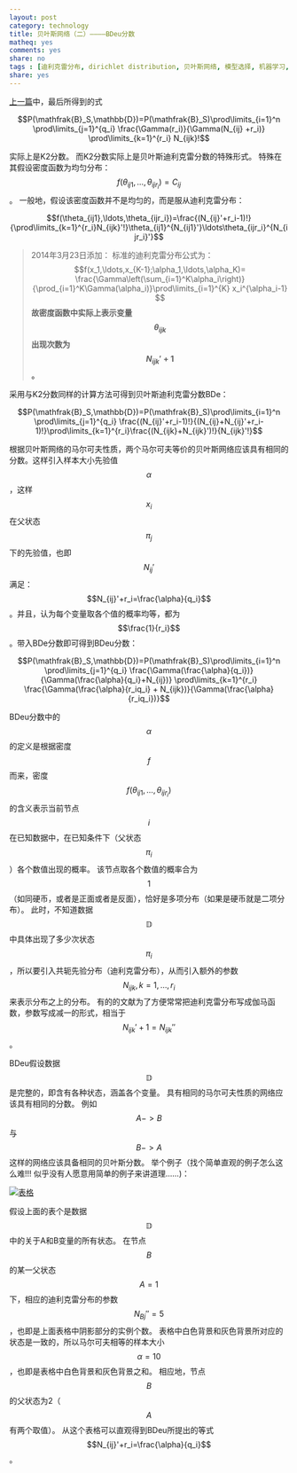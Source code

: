 ```yaml
---
layout: post 
category: technology
title: 贝叶斯网络（二）————BDeu分数
matheq: yes
comments: yes
share: no
tags : [迪利克雷分布, dirichlet distribution, 贝叶斯网络, 模型选择, 机器学习, bdeu]  
share: yes
---
```


[上一篇](https://dustincys.github.io/cn/2014/02/dirichlet/ "贝叶斯网络（一）————模型选择与迪利克雷分布")中，最后所得到的式

$$P(\mathfrak{B}_S,\mathbb{D})=P(\mathfrak{B}_S)\prod\limits_{i=1}^n \prod\limits_{j=1}^{q_i} \frac{\Gamma(r_i)}{\Gamma(N_{ij} +r_i)} \prod\limits_{k=1}^{r_i} N_{ijk}!$$

实际上是K2分数。
而K2分数实际上是贝叶斯迪利克雷分数的特殊形式。
特殊在其假设密度函数为均匀分布：$$f(\theta_{ij1},\ldots,\theta_{ijr_i})=C_{ij}$$。
一般地，假设该密度函数并不是均匀的，而是服从迪利克雷分布：

 $$f(\theta_{ij1},\ldots,\theta_{ijr_i})=\frac{(N_{ij}'+r_i-1)!}{\prod\limits_{k=1}^{r_i}N_{ijk}'!}\theta_{ij1}^{N_{ij1}'}\ldots\theta_{ijr_i}^{N_{ijr_i}'}$$

> 2014年3月23日添加：
> 标准的迪利克雷分布公式为：
> $$f(x_1,\ldots,x_{K-1};\alpha_1,\ldots,\alpha_K)= \frac{\Gamma\left(\sum_{i=1}^K\alpha_i\right)}{\prod_{i=1}^K\Gamma(\alpha_i)}\prod\limits_{i=1}^{K} x_i^{\alpha_i-1} $$
> __故密度函数中实际上表示变量$$\theta_{ijk}$$出现次数为$$N_{ijk}'+1$$。__ 

采用与K2分数同样的计算方法可得到贝叶斯迪利克雷分数BDe：

$$P(\mathfrak{B}_S,\mathbb{D})=P(\mathfrak{B}_S)\prod\limits_{i=1}^n \prod\limits_{j=1}^{q_i} \frac{(N_{ij}'+r_i-1)!}{(N_{ij}+N_{ij}'+r_i-1)!}\prod\limits_{k=1}^{r_i}\frac{(N_{ijk}+N_{ijk}')!}{N_{ijk}'!}$$

根据贝叶斯网络的马尔可夫性质，两个马尔可夫等价的贝叶斯网络应该具有相同的分数。这样引入样本大小先验值$$\alpha$$，这样$$x_i$$在父状态$$\pi_j$$下的先验值，也即$$N_{ij}'$$满足：$$N_{ij}'+r_i=\frac{\alpha}{q_i}$$。并且，认为每个变量取各个值的概率均等，都为$$\frac{1}{r_i}$$。带入BDe分数即可得到BDeu分数：

$$P(\mathfrak{B}_S,\mathbb{D})=P(\mathfrak{B}_S)\prod\limits_{i=1}^n \prod\limits_{j=1}^{q_i} \frac{\Gamma(\frac{\alpha}{q_i})}{\Gamma(\frac{\alpha}{q_i}+N_{ij})} \prod\limits_{k=1}^{r_i} \frac{\Gamma(\frac{\alpha}{r_iq_i} + N_{ijk})}{\Gamma(\frac{\alpha}{r_iq_i})}$$

BDeu分数中的$$\alpha$$的定义是根据密度$$f$$而来，密度$$f(\theta_{ij1},\ldots,\theta_{ijr_i})$$的含义表示当前节点$$i$$在已知数据中，在已知条件下（父状态$$\pi_i$$）各个数值出现的概率。
该节点取各个数值的概率合为$$1$$（如同硬币，或者是正面或者是反面），恰好是多项分布（如果是硬币就是二项分布）。
此时，不知道数据$$\mathbb{D}$$中具体出现了多少次状态$$\pi_i$$，所以要引入共轭先验分布（迪利克雷分布），从而引入额外的参数$$N_{ijk}, k=1,\ldots, r_i$$来表示分布之上的分布。
有的的文献为了方便常常把迪利克雷分布写成伽马函数，参数写成减一的形式，相当于$$N_{ijk}'+1=N_{ijk}''$$。

BDeu假设数据$$\mathbb{D}$$是完整的，即含有各种状态，涵盖各个变量。
具有相同的马尔可夫性质的网络应该具有相同的分数。
例如$$A -> B$$与$$B -> A$$这样的网络应该具备相同的贝叶斯分数。
举个例子（找个简单直观的例子怎么这么难!!! 似乎没有人愿意用简单的例子来讲道理……)： 

<a class="fancybox" rel="gallary1" href="https://2s66lw.blu.livefilestore.com/y2pfE136N7MTZ50yIqApvkwxOyqXxUrnBlVE1GRGFhIEAHTAwtx7O9Kmf3pihzTO7hTVfqLM2hj5JCQ4655DYtyzNxRqQ3NveWPWCSj61bc0mk/tb.png" title="表格"><img src="https://2s66lw.blu.livefilestore.com/y2pfE136N7MTZ50yIqApvkwxOyqXxUrnBlVE1GRGFhIEAHTAwtx7O9Kmf3pihzTO7hTVfqLM2hj5JCQ4655DYtyzNxRqQ3NveWPWCSj61bc0mk/tb.png" alt="表格"/></a>

假设上面的表个是数据$$\mathbb{D}$$中的关于A和B变量的所有状态。
在节点$$B$$的某一父状态$$A=1$$下，相应的迪利克雷分布的参数$$N_{Bj}''=5$$，也即是上面表格中阴影部分的实例个数。
表格中白色背景和灰色背景所对应的状态是一致的，所以马尔可夫相等的样本大小$$\alpha=10$$，也即是表格中白色背景和灰色背景之和。
相应地，节点$$B$$的父状态为2（$$A$$有两个取值）。
从这个表格可以直观得到BDeu所提出的等式$$N_{ij}'+r_i=\frac{\alpha}{q_i}$$。
